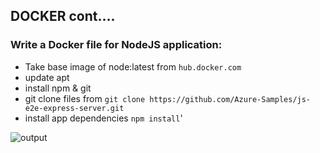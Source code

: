 DOCKER cont....
------------------

### Write a Docker file for NodeJS application:

* Take base image of node:latest from `hub.docker.com`
* update apt
* install npm & git
* git clone files from `git clone https://github.com/Azure-Samples/js-e2e-express-server.git`
* install app dependencies `npm install`'


![output](\JOIPTasks\Images\Capture1.PNG)



